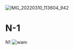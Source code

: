 ![IMG_20220310_113604_942](https://user-images.githubusercontent.com/101068964/157626920-312c775c-6a6c-4a3e-b55a-71da2d43c7b1.jpg)
# N-1
N1
![wam](https://user-images.githubusercontent.com/101068964/157811228-c55a494c-4b05-44cc-b442-911093ed9829.jpg)

